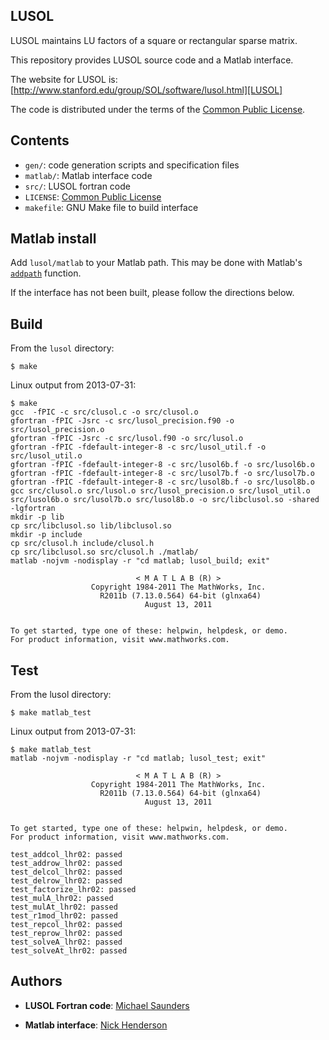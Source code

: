 ## LUSOL

LUSOL maintains LU factors of a square or rectangular sparse matrix.

This repository provides LUSOL source code and a Matlab interface.

The website for LUSOL is: [http://www.stanford.edu/group/SOL/software/lusol.html][LUSOL]

The code is distributed under the terms of the [Common Public License][CPL].

  [LUSOL]: http://www.stanford.edu/group/SOL/software/lusol.html
  [CPL]: http://www.ibm.com/developerworks/library/os-cpl.html

## Contents

* `gen/`: code generation scripts and specification files
* `matlab/`: Matlab interface code
* `src/`: LUSOL fortran code
* `LICENSE`: [Common Public License][CPL]
* `makefile`: GNU Make file to build interface

## Matlab install

Add `lusol/matlab` to your Matlab path.  This may be done with Matlab's [`addpath`][ADDPATH] function.

If the interface has not been built, please follow the directions below.

  [ADDPATH]: http://www.mathworks.com/help/matlab/ref/addpath.html

## Build

From the `lusol` directory:

```
$ make
```

Linux output from 2013-07-31:

```
$ make
gcc  -fPIC -c src/clusol.c -o src/clusol.o
gfortran -fPIC -Jsrc -c src/lusol_precision.f90 -o src/lusol_precision.o
gfortran -fPIC -Jsrc -c src/lusol.f90 -o src/lusol.o
gfortran -fPIC -fdefault-integer-8 -c src/lusol_util.f -o src/lusol_util.o
gfortran -fPIC -fdefault-integer-8 -c src/lusol6b.f -o src/lusol6b.o
gfortran -fPIC -fdefault-integer-8 -c src/lusol7b.f -o src/lusol7b.o
gfortran -fPIC -fdefault-integer-8 -c src/lusol8b.f -o src/lusol8b.o
gcc src/clusol.o src/lusol.o src/lusol_precision.o src/lusol_util.o src/lusol6b.o src/lusol7b.o src/lusol8b.o -o src/libclusol.so -shared -lgfortran
mkdir -p lib
cp src/libclusol.so lib/libclusol.so
mkdir -p include
cp src/clusol.h include/clusol.h
cp src/libclusol.so src/clusol.h ./matlab/
matlab -nojvm -nodisplay -r "cd matlab; lusol_build; exit"

                            < M A T L A B (R) >
                  Copyright 1984-2011 The MathWorks, Inc.
                    R2011b (7.13.0.564) 64-bit (glnxa64)
                              August 13, 2011


To get started, type one of these: helpwin, helpdesk, or demo.
For product information, visit www.mathworks.com.
```

## Test

From the lusol directory:

```
$ make matlab_test
```

Linux output from 2013-07-31:

```
$ make matlab_test
matlab -nojvm -nodisplay -r "cd matlab; lusol_test; exit"

                            < M A T L A B (R) >
                  Copyright 1984-2011 The MathWorks, Inc.
                    R2011b (7.13.0.564) 64-bit (glnxa64)
                              August 13, 2011


To get started, type one of these: helpwin, helpdesk, or demo.
For product information, visit www.mathworks.com.

test_addcol_lhr02: passed
test_addrow_lhr02: passed
test_delcol_lhr02: passed
test_delrow_lhr02: passed
test_factorize_lhr02: passed
test_mulA_lhr02: passed
test_mulAt_lhr02: passed
test_r1mod_lhr02: passed
test_repcol_lhr02: passed
test_reprow_lhr02: passed
test_solveA_lhr02: passed
test_solveAt_lhr02: passed
```

## Authors

* **LUSOL Fortran code**: [Michael Saunders][MS]
* **Matlab interface**: [Nick Henderson][NWH]

  [MS]: http://www.stanford.edu/~saunders/
  [NWH]: http://www.stanford.edu/~nwh/
